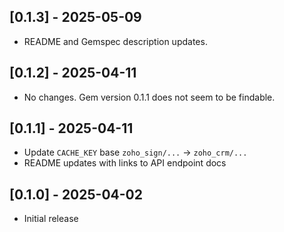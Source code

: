 ## [0.1.3] - 2025-05-09

- README and Gemspec description updates.

## [0.1.2] - 2025-04-11

- No changes. Gem version 0.1.1 does not seem to be findable.

## [0.1.1] - 2025-04-11

- Update `CACHE_KEY` base `zoho_sign/...` -> `zoho_crm/...`
- README updates with links to API endpoint docs

## [0.1.0] - 2025-04-02

- Initial release
